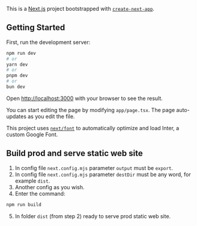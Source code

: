 This is a [Next.js](https://nextjs.org/) project bootstrapped with [`create-next-app`](https://github.com/vercel/next.js/tree/canary/packages/create-next-app).

## Getting Started

First, run the development server:

```bash
npm run dev
# or
yarn dev
# or
pnpm dev
# or
bun dev
```

Open [http://localhost:3000](http://localhost:3000) with your browser to see the result.

You can start editing the page by modifying `app/page.tsx`. The page auto-updates as you edit the file.

This project uses [`next/font`](https://nextjs.org/docs/basic-features/font-optimization) to automatically optimize and load Inter, a custom Google Font.

## Build prod and serve static web site

1. In config file `next.config.mjs` parameter `output` must be `export`.
2. In config file `next.config.mjs` parameter `destDir` must be any word, for example `dist`.
3. Another config as you wish.
4. Enter the command:
```bash
npm run build
```
5. In folder `dist` (from step 2) ready to serve prod static web site.